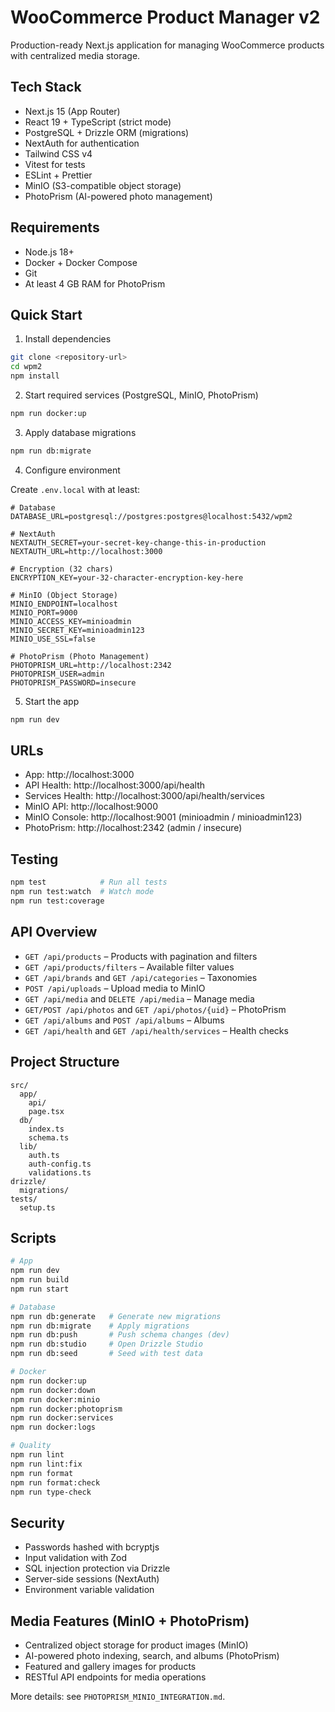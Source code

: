 # WooCommerce Product Manager v2

Production-ready Next.js application for managing WooCommerce products with centralized media storage.

## Tech Stack

- Next.js 15 (App Router)
- React 19 + TypeScript (strict mode)
- PostgreSQL + Drizzle ORM (migrations)
- NextAuth for authentication
- Tailwind CSS v4
- Vitest for tests
- ESLint + Prettier
- MinIO (S3-compatible object storage)
- PhotoPrism (AI-powered photo management)

## Requirements

- Node.js 18+
- Docker + Docker Compose
- Git
- At least 4 GB RAM for PhotoPrism

## Quick Start

1. Install dependencies

```bash
git clone <repository-url>
cd wpm2
npm install
```

2. Start required services (PostgreSQL, MinIO, PhotoPrism)

```bash
npm run docker:up
```

3. Apply database migrations

```bash
npm run db:migrate
```

4. Configure environment

Create `.env.local` with at least:

```env
# Database
DATABASE_URL=postgresql://postgres:postgres@localhost:5432/wpm2

# NextAuth
NEXTAUTH_SECRET=your-secret-key-change-this-in-production
NEXTAUTH_URL=http://localhost:3000

# Encryption (32 chars)
ENCRYPTION_KEY=your-32-character-encryption-key-here

# MinIO (Object Storage)
MINIO_ENDPOINT=localhost
MINIO_PORT=9000
MINIO_ACCESS_KEY=minioadmin
MINIO_SECRET_KEY=minioadmin123
MINIO_USE_SSL=false

# PhotoPrism (Photo Management)
PHOTOPRISM_URL=http://localhost:2342
PHOTOPRISM_USER=admin
PHOTOPRISM_PASSWORD=insecure
```

5. Start the app

```bash
npm run dev
```

## URLs

- App: http://localhost:3000
- API Health: http://localhost:3000/api/health
- Services Health: http://localhost:3000/api/health/services
- MinIO API: http://localhost:9000
- MinIO Console: http://localhost:9001 (minioadmin / minioadmin123)
- PhotoPrism: http://localhost:2342 (admin / insecure)

## Testing

```bash
npm test            # Run all tests
npm run test:watch  # Watch mode
npm run test:coverage
```

## API Overview

- `GET /api/products` – Products with pagination and filters
- `GET /api/products/filters` – Available filter values
- `GET /api/brands` and `GET /api/categories` – Taxonomies
- `POST /api/uploads` – Upload media to MinIO
- `GET /api/media` and `DELETE /api/media` – Manage media
- `GET/POST /api/photos` and `GET /api/photos/{uid}` – PhotoPrism
- `GET /api/albums` and `POST /api/albums` – Albums
- `GET /api/health` and `GET /api/health/services` – Health checks

## Project Structure

```
src/
  app/
    api/
    page.tsx
  db/
    index.ts
    schema.ts
  lib/
    auth.ts
    auth-config.ts
    validations.ts
drizzle/
  migrations/
tests/
  setup.ts
```

## Scripts

```bash
# App
npm run dev
npm run build
npm run start

# Database
npm run db:generate   # Generate new migrations
npm run db:migrate    # Apply migrations
npm run db:push       # Push schema changes (dev)
npm run db:studio     # Open Drizzle Studio
npm run db:seed       # Seed with test data

# Docker
npm run docker:up
npm run docker:down
npm run docker:minio
npm run docker:photoprism
npm run docker:services
npm run docker:logs

# Quality
npm run lint
npm run lint:fix
npm run format
npm run format:check
npm run type-check
```

## Security

- Passwords hashed with bcryptjs
- Input validation with Zod
- SQL injection protection via Drizzle
- Server-side sessions (NextAuth)
- Environment variable validation

## Media Features (MinIO + PhotoPrism)

- Centralized object storage for product images (MinIO)
- AI-powered photo indexing, search, and albums (PhotoPrism)
- Featured and gallery images for products
- RESTful API endpoints for media operations

More details: see `PHOTOPRISM_MINIO_INTEGRATION.md`.
